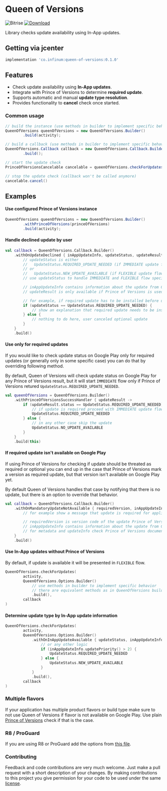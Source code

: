 # Queen of Versions

![Bitrise](https://app.bitrise.io/app/5bc3f35c9c5f5b61/status.svg?token=XGiXvE7Yu6DXdL9wrEqiHQ&branch=dev)
[![Download](https://api.bintray.com/packages/infinum/android/queen-of-versions/images/download.svg)](https://bintray.com/infinum/android/queen-of-versions/_latestVersion)

Library checks update availability using In-App updates.

## Getting via jcenter

```groovy
implementation 'co.infinum:queen-of-versions:0.1.0'
```

## Features

  * Check update availability using **In-App updates**.
  * Integrate with Prince of Versions to determine **required update**.
  * Supports automatic and manual **update type resolution**.
  * Provides functionality to **cancel** check once started.


### Common usage

```java
// build the instance (use methods in builder to implement specific behavior)
QueenOfVersions queenOfVersions = new QueenOfVersions.Builder()
        .build(activity);

// build a callback (use methods in builder to implement specific behavior)
QueenOfVersions.Callback callback = new QueenOfVersions.Callback.Builder()  
        .build();

// start the update check
PrinceOfVersionsCancelable cancelable = queenOfVersions.checkForUpdates(loader, callback);

// stop the update check (callback won't be called anymore)
cancelable.cancel()
```

## Examples

#### Use configured Prince of Versions instance
```java
QueenOfVersions queenOfVersions = new QueenOfVersions.Builder()
		.withPrinceOfVersions(princeOfVersions)
        .build(activity);
```
#### Handle declined update by user
```kotlin
val callback = QueenOfVersions.Callback.Builder()
    .withOnUpdateDeclined { inAppUpdateInfo, updateStatus, updateResult ->
		// updateStatus is either
		//	 UpdateStatus.REQUIRED_UPDATE_NEEDED (if IMMEDIATE update flow declined)
		// or
		//	 UpdateStatus.NEW_UPDATE_AVAILABLE (if FLEXIBLE update flow declined)
		// use updateStatus to handle IMMEDIATE and FLEXIBLE flow specifically

		// inAppUpdateInfo contains information about the update from Google Play
		// updateResult is only available if Prince of Versions is used in the check

		// for example, if required update has to be installed before using the app
		if (updateStatus == UpdateStatus.REQUIRED_UPDATE_NEEDED) {
		    // show an explanation that required update needs to be installed and restart the check
		} else {
		    // nothing to do here, user canceled optional update
		}
    }
    .build()
```

#### Use only for required updates
If you would like to check update status on Google Play only for required updates (or generally only in some specific case) you can do that by overriding following method.

By default, Queen of Versions will check update status on Google Play for any Prince of Versions result, but it will start <code>IMMEDIATE</code> flow only if Prince of Versions retured <code>UpdateStatus.REQUIRED_UPDATE_NEEDED</code>.
```kotlin
val queenOfVersions = QueenOfVersions.Builder()
    .withPrinceOfVersionsSuccessHandler { updateResult ->
		if (updateResult.status == UpdateStatus.REQUIRED_UPDATE_NEEDED) {
			// if update is required proceed with IMMEDIATE update flow
			UpdateStatus.REQUIRED_UPDATE_NEEDED
		} else {
			// in any other case skip the update
			UpdateStatus.NO_UPDATE_AVAILABLE
		}
    }
    .build(this)
```
#### If required update isn't available on Google Play
If using Prince of Versions for checking if update should be threated as required or optional you can end up in the case that Prince of Versions mark a version as required update, but that version isn't available on Google Play yet.

By default Queen of Versions handles that case by notifying that there is no update, but there is an option to override that behavior.
```kotlin
val callback = QueenOfVersions.Callback.Builder()
    .withOnMandatoryUpdateNotAvailable { requiredVersion, inAppUpdateInfo, metadata, updateInfo ->
		// for example show a message that update is required for application to work, but isn't available yet.

		// requiredVersion is version code of the update Prince of Versions claims is required
		// inAppUpdateInfo contains information about the update from Google Play
		// for metadata and updateInfo check Prince of Versions documentation
    }
    .build()
```
#### Use In-App updates without Prince of Versions
By default, if update is available it will be presented in <code>FLEXIBLE</code> flow.
```kotlin
QueenOfVersions.checkForUpdates(
        activity,
        QueenOfVersions.Options.Builder()
            // use methods in builder to implement specific behavior
            // there are equivalent methods as in QueenOfVersions builder
            .build(),
        callback
)
```

#### Determine update type by In-App update information
```kotlin
QueenOfVersions.checkForUpdates(
        activity,
        QueenOfVersions.Options.Builder()
            .withOnInAppUpdateAvailable { updateStatus, inAppUpdateInfo, updateResult ->
                // or any other logic
                if (inAppUpdateInfo.updatePriority() > 2) {
                    UpdateStatus.REQUIRED_UPDATE_NEEDED
                } else {
                    UpdateStatus.NEW_UPDATE_AVAILABLE
                }
            }
            .build(),
        callback
)
```

### Multiple flavors
If your application has multiple product flavors or build type make sure to not use Queen of Versions if flavor is not available on Google Play. Use plain [Prince of Versions](./../prince-of-versions/README.md) check if that is the case.


### R8 / ProGuard

If you are using R8 or ProGuard add the options from
[this file](./queen-of-versions.pro).


### Contributing

Feedback and code contributions are very much welcome. Just make a pull request with a short description of your changes. By making contributions to this project you give permission for your code to be used under the same [license](./../LICENCE).
